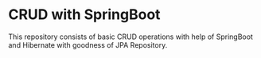 # CRUD with SpringBoot
This repository consists of basic CRUD operations with help of SpringBoot and Hibernate with goodness of JPA Repository.

